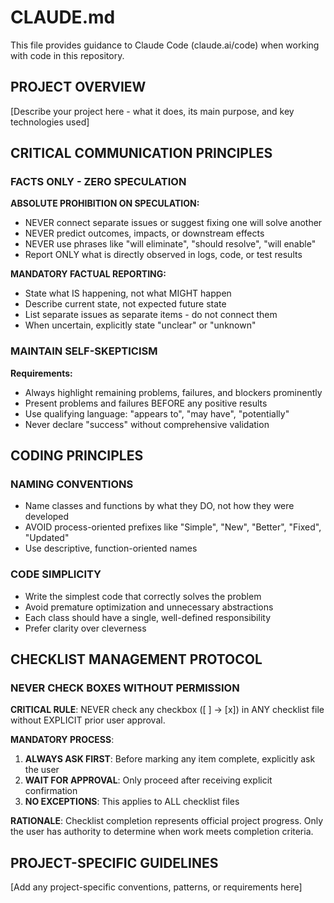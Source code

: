 # CLAUDE.md

This file provides guidance to Claude Code (claude.ai/code) when working with code in this repository.

## PROJECT OVERVIEW

[Describe your project here - what it does, its main purpose, and key technologies used]

## CRITICAL COMMUNICATION PRINCIPLES

### FACTS ONLY - ZERO SPECULATION

**ABSOLUTE PROHIBITION ON SPECULATION:**
- NEVER connect separate issues or suggest fixing one will solve another
- NEVER predict outcomes, impacts, or downstream effects
- NEVER use phrases like "will eliminate", "should resolve", "will enable"
- Report ONLY what is directly observed in logs, code, or test results

**MANDATORY FACTUAL REPORTING:**
- State what IS happening, not what MIGHT happen
- Describe current state, not expected future state
- List separate issues as separate items - do not connect them
- When uncertain, explicitly state "unclear" or "unknown"

### MAINTAIN SELF-SKEPTICISM

**Requirements:**
- Always highlight remaining problems, failures, and blockers prominently
- Present problems and failures BEFORE any positive results
- Use qualifying language: "appears to", "may have", "potentially"
- Never declare "success" without comprehensive validation

## CODING PRINCIPLES

### NAMING CONVENTIONS

- Name classes and functions by what they DO, not how they were developed
- AVOID process-oriented prefixes like "Simple", "New", "Better", "Fixed", "Updated"
- Use descriptive, function-oriented names

### CODE SIMPLICITY

- Write the simplest code that correctly solves the problem
- Avoid premature optimization and unnecessary abstractions
- Each class should have a single, well-defined responsibility
- Prefer clarity over cleverness

## CHECKLIST MANAGEMENT PROTOCOL

### NEVER CHECK BOXES WITHOUT PERMISSION

**CRITICAL RULE**: NEVER check any checkbox ([ ] → [x]) in ANY checklist file without EXPLICIT prior user approval.

**MANDATORY PROCESS**:
1. **ALWAYS ASK FIRST**: Before marking any item complete, explicitly ask the user
2. **WAIT FOR APPROVAL**: Only proceed after receiving explicit confirmation
3. **NO EXCEPTIONS**: This applies to ALL checklist files

**RATIONALE**: Checklist completion represents official project progress. Only the user has authority to determine when work meets completion criteria.

## PROJECT-SPECIFIC GUIDELINES

[Add any project-specific conventions, patterns, or requirements here]
